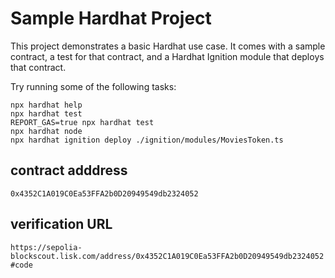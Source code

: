 # Sample Hardhat Project

This project demonstrates a basic Hardhat use case. It comes with a sample contract, a test for that contract, and a Hardhat Ignition module that deploys that contract.

Try running some of the following tasks:

```shell
npx hardhat help
npx hardhat test
REPORT_GAS=true npx hardhat test
npx hardhat node
npx hardhat ignition deploy ./ignition/modules/MoviesToken.ts
```

## contract adddress
`0x4352C1A019C0Ea53FFA2b0D20949549db2324052`
## verification URL 
`https://sepolia-blockscout.lisk.com/address/0x4352C1A019C0Ea53FFA2b0D20949549db2324052#code`